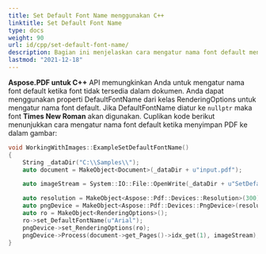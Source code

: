 ```yaml
---
title: Set Default Font Name menggunakan C++
linktitle: Set Default Font Name
type: docs
weight: 90
url: id/cpp/set-default-font-name/
description: Bagian ini menjelaskan cara mengatur nama font default menggunakan pustaka C++.
lastmod: "2021-12-18"
---
```


**Aspose.PDF untuk C++** API memungkinkan Anda untuk mengatur nama font default ketika font tidak tersedia dalam dokumen. Anda dapat menggunakan properti DefaultFontName dari kelas RenderingOptions untuk mengatur nama font default. Jika DefaultFontName diatur ke `nullptr` maka font **Times New Roman** akan digunakan. Cuplikan kode berikut menunjukkan cara mengatur nama font default ketika menyimpan PDF ke dalam gambar:

```cpp
void WorkingWithImages::ExampleSetDefaultFontName()
{
    String _dataDir("C:\\Samples\\");
    auto document = MakeObject<Document>(_dataDir + u"input.pdf");

    auto imageStream = System::IO::File::OpenWrite(_dataDir + u"SetDefaultFontName.png");

    auto resolution = MakeObject<Aspose::Pdf::Devices::Resolution>(300);
    auto pngDevice = MakeObject<Aspose::Pdf::Devices::PngDevice>(resolution);
    auto ro = MakeObject<RenderingOptions>();
    ro->set_DefaultFontName(u"Arial");
    pngDevice->set_RenderingOptions(ro);
    pngDevice->Process(document->get_Pages()->idx_get(1), imageStream);
}
```